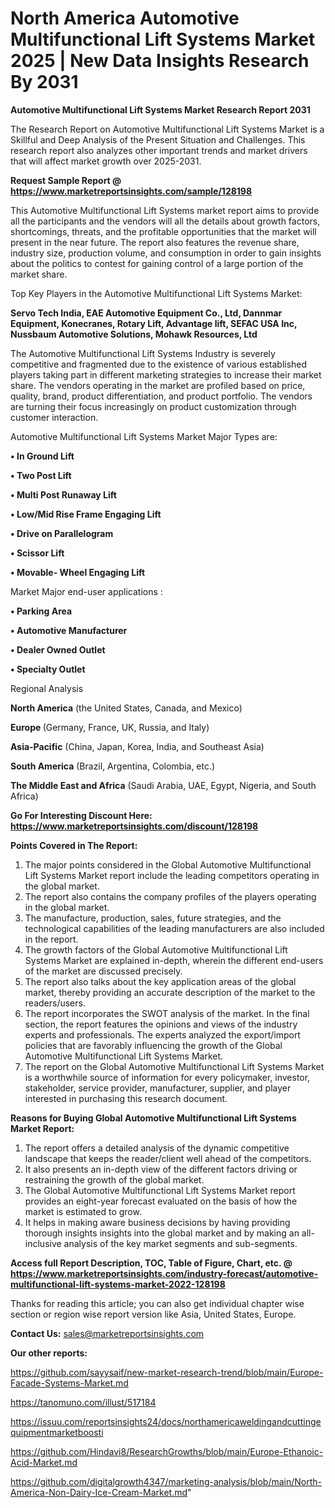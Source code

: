 # North America Automotive Multifunctional Lift Systems Market 2025 | New Data Insights Research By 2031

<strong>Automotive Multifunctional Lift Systems Market Research Report 2031</strong>

The Research Report on Automotive Multifunctional Lift Systems Market is a Skillful and Deep Analysis of the Present Situation and Challenges. This research report also analyzes other important trends and market drivers that will affect market growth over 2025-2031.

<strong>Request Sample Report @ <a href=https://www.marketreportsinsights.com/sample/128198>https://www.marketreportsinsights.com/sample/128198</a></strong>

This Automotive Multifunctional Lift Systems market report aims to provide all the participants and the vendors will all the details about growth factors, shortcomings, threats, and the profitable opportunities that the market will present in the near future. The report also features the revenue share, industry size, production volume, and consumption in order to gain insights about the politics to contest for gaining control of a large portion of the market share.

Top Key Players in the Automotive Multifunctional Lift Systems Market:

<strong>Servo Tech India, EAE Automotive Equipment Co., Ltd, Dannmar Equipment, Konecranes, Rotary Lift, Advantage lift, SEFAC USA Inc, Nussbaum Automotive Solutions, Mohawk Resources, Ltd</strong>

The Automotive Multifunctional Lift Systems Industry is severely competitive and fragmented due to the existence of various established players taking part in different marketing strategies to increase their market share. The vendors operating in the market are profiled based on price, quality, brand, product differentiation, and product portfolio. The vendors are turning their focus increasingly on product customization through customer interaction.

Automotive Multifunctional Lift Systems Market Major Types are:

<strong>• In Ground Lift

• Two Post Lift

• Multi Post Runaway Lift

• Low/Mid Rise Frame Engaging Lift

• Drive on Parallelogram

• Scissor Lift

• Movable- Wheel Engaging Lift</strong>

Market Major end-user applications :

<strong>• Parking Area

• Automotive Manufacturer

• Dealer Owned Outlet

• Specialty Outlet</strong>

Regional Analysis

</u><strong><b>North America</b></strong> (the United States, Canada, and Mexico)

<strong><b>Europe </b></strong>(Germany, France, UK, Russia, and Italy)

<strong><b>Asia-Pacific</b></strong> (China, Japan, Korea, India, and Southeast Asia)

<strong><b>South America</b></strong> (Brazil, Argentina, Colombia, etc.)

<strong><b>The Middle East and Africa</b></strong> (Saudi Arabia, UAE, Egypt, Nigeria, and South Africa)

<strong>Go For Interesting Discount Here: <a href=https://www.marketreportsinsights.com/discount/128198>https://www.marketreportsinsights.com/discount/128198</a></strong>

<strong>Points Covered in The Report:</strong>
<ol>
  <li>The major points considered in the Global Automotive Multifunctional Lift Systems Market report include the leading competitors operating in the global market.</li>
  <li>The report also contains the company profiles of the players operating in the global market.</li>
  <li>The manufacture, production, sales, future strategies, and the technological capabilities of the leading manufacturers are also included in the report.</li>
  <li>The growth factors of the Global Automotive Multifunctional Lift Systems Market are explained in-depth, wherein the different end-users of the market are discussed precisely.</li>
  <li>The report also talks about the key application areas of the global market, thereby providing an accurate description of the market to the readers/users.</li>
  <li>The report incorporates the SWOT analysis of the market. In the final section, the report features the opinions and views of the industry experts and professionals. The experts analyzed the export/import policies that are favorably influencing the growth of the Global Automotive Multifunctional Lift Systems Market.</li>
  <li>The report on the Global Automotive Multifunctional Lift Systems Market is a worthwhile source of information for every policymaker, investor, stakeholder, service provider, manufacturer, supplier, and player interested in purchasing this research document.</li>
</ol>
<strong>Reasons for Buying Global Automotive Multifunctional Lift Systems Market Report:</strong>

<ol>
  <li>The report offers a detailed analysis of the dynamic competitive landscape that keeps the reader/client well ahead of the competitors.</li>
  <li>It also presents an in-depth view of the different factors driving or restraining the growth of the global market.</li>
  <li>The Global Automotive Multifunctional Lift Systems Market report provides an eight-year forecast evaluated on the basis of how the market is estimated to grow.</li>
  <li>It helps in making aware business decisions by having providing thorough insights insights into the global market and by making an all-inclusive analysis of the key market segments and sub-segments.</li>
</ol>
<strong>Access full Report Description, TOC, Table of Figure, Chart, etc. @ <a href=https://www.marketreportsinsights.com/industry-forecast/automotive-multifunctional-lift-systems-market-2022-128198>https://www.marketreportsinsights.com/industry-forecast/automotive-multifunctional-lift-systems-market-2022-128198</a></strong>


Thanks for reading this article; you can also get individual chapter wise section or region wise report version like Asia, United States, Europe.

<strong>Contact Us:</strong>
sales@marketreportsinsights.com

<strong>Our other reports:</strong>

<a href=https://github.com/sayysaif/new-market-research-trend/blob/main/Europe-Facade-Systems-Market.md>https://github.com/sayysaif/new-market-research-trend/blob/main/Europe-Facade-Systems-Market.md</a>

<a href=https://tanomuno.com/illust/517184>https://tanomuno.com/illust/517184</a>

<a href=https://issuu.com/reportsinsights24/docs/northamericaweldingandcuttingequipmentmarketboosti>https://issuu.com/reportsinsights24/docs/northamericaweldingandcuttingequipmentmarketboosti</a>

<a href=https://github.com/Hindavi8/ResearchGrowths/blob/main/Europe-Ethanoic-Acid-Market.md>https://github.com/Hindavi8/ResearchGrowths/blob/main/Europe-Ethanoic-Acid-Market.md</a>

<a href=https://github.com/digitalgrowth4347/marketing-analysis/blob/main/North-America-Non-Dairy-Ice-Cream-Market.md>https://github.com/digitalgrowth4347/marketing-analysis/blob/main/North-America-Non-Dairy-Ice-Cream-Market.md</a>"
